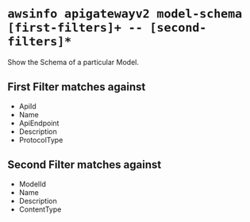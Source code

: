 # `awsinfo apigatewayv2 model-schema [first-filters]+ -- [second-filters]*`

Show the Schema of a particular Model.

## First Filter matches against

* ApiId 
* Name 
* ApiEndpoint 
* Description 
* ProtocolType

## Second Filter matches against

* ModelId 
* Name 
* Description 
* ContentType 
